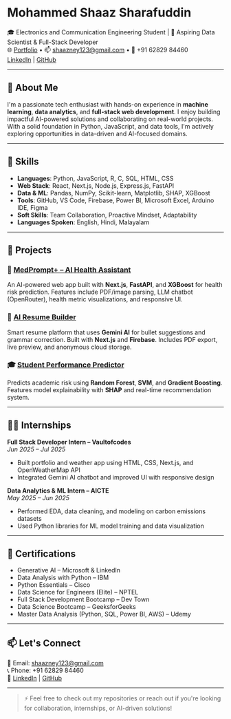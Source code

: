 # Mohammed Shaaz Sharafuddin

🎓 Electronics and Communication Engineering Student | 🤖 Aspiring Data Scientist & Full-Stack Developer  
🌐 [Portfolio](https://drive.google.com/file/d/1D_fTKyxt3o1lfxJu6n0Nz6zKA_9NP9P-/view) • 📫 shaazney123@gmail.com • 📱 +91 62829 84460  
[LinkedIn](https://www.linkedin.com/in/shaazsharafuddin-098a1628b) | [GitHub](https://github.com/SHXZ7)

---

## 🚀 About Me

I'm a passionate tech enthusiast with hands-on experience in **machine learning**, **data analytics**, and **full-stack web development**. I enjoy building impactful AI-powered solutions and collaborating on real-world projects. With a solid foundation in Python, JavaScript, and data tools, I'm actively exploring opportunities in data-driven and AI-focused domains.

---

## 💼 Skills

- **Languages**: Python, JavaScript, R, C, SQL, HTML, CSS
- **Web Stack**: React, Next.js, Node.js, Express.js, FastAPI
- **Data & ML**: Pandas, NumPy, Scikit-learn, Matplotlib, SHAP, XGBoost
- **Tools**: GitHub, VS Code, Firebase, Power BI, Microsoft Excel, Arduino IDE, Figma
- **Soft Skills**: Team Collaboration, Proactive Mindset, Adaptability
- **Languages Spoken**: English, Hindi, Malayalam

---

## 🧠 Projects

### 🔬 [MedPrompt+ – AI Health Assistant](https://github.com/SHXZ7/medprompt)
An AI-powered web app built with **Next.js**, **FastAPI**, and **XGBoost** for health risk prediction. Features include PDF/image parsing, LLM chatbot (OpenRouter), health metric visualizations, and responsive UI.

### 📄 [AI Resume Builder](https://github.com/SHXZ7/ai-resume-builder)
Smart resume platform that uses **Gemini AI** for bullet suggestions and grammar correction. Built with **Next.js** and **Firebase**. Includes PDF export, live preview, and anonymous cloud storage.

### 🎓 [Student Performance Predictor](https://github.com/SHXZ7/student-performance-ai)
Predicts academic risk using **Random Forest**, **SVM**, and **Gradient Boosting**. Features model explainability with **SHAP** and real-time recommendation system.

---

## 👨‍💻 Internships

**Full Stack Developer Intern – Vaultofcodes**  
*Jun 2025 – Jul 2025*  
- Built portfolio and weather app using HTML, CSS, Next.js, and OpenWeatherMap API  
- Integrated Gemini AI chatbot and improved UI with responsive design

**Data Analytics & ML Intern – AICTE**  
*May 2025 – Jun 2025*  
- Performed EDA, data cleaning, and modeling on carbon emissions datasets  
- Used Python libraries for ML model training and data visualization

---

## 📜 Certifications

- Generative AI – Microsoft & LinkedIn  
- Data Analysis with Python – IBM  
- Python Essentials – Cisco  
- Data Science for Engineers (Elite) – NPTEL  
- Full Stack Development Bootcamp – Dev Town  
- Data Science Bootcamp – GeeksforGeeks  
- Master Data Analysis (Python, SQL, Power BI, AWS) – Udemy

---

## 📫 Let's Connect

📧 Email: shaazney123@gmail.com  
📞 Phone: +91 62829 84460  
🔗 [LinkedIn](https://www.linkedin.com/in/shaazsharafuddin-098a1628b) | [GitHub](https://github.com/SHXZ7)

---

> ⚡ Feel free to check out my repositories or reach out if you're looking for collaboration, internships, or AI-driven solutions!
